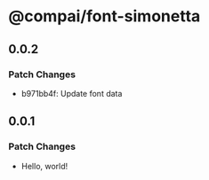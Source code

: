 # @compai/font-simonetta

## 0.0.2

### Patch Changes

- b971bb4f: Update font data

## 0.0.1

### Patch Changes

- Hello, world!
